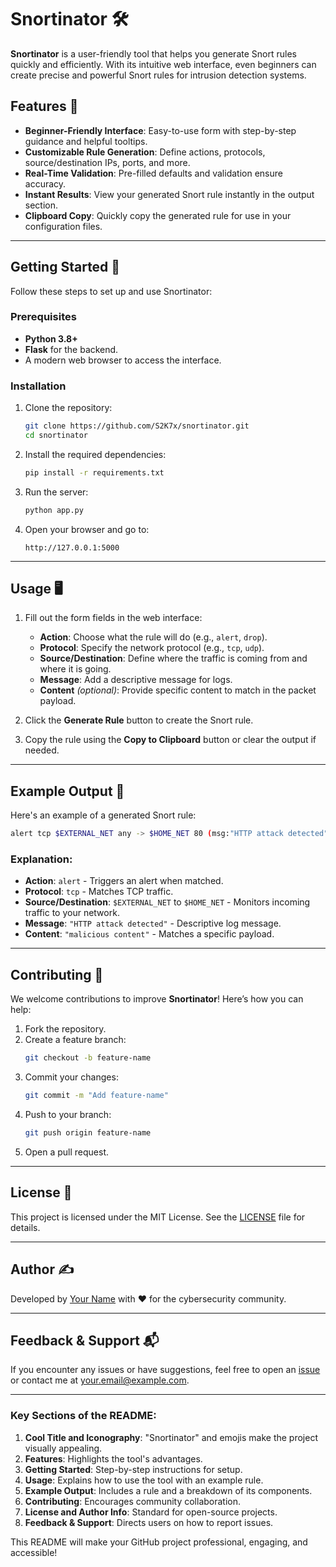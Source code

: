 # Snortinator 🛠️

**Snortinator** is a user-friendly tool that helps you generate Snort rules quickly and efficiently. With its intuitive web interface, even beginners can create precise and powerful Snort rules for intrusion detection systems. 

## Features 🌟

- **Beginner-Friendly Interface**: Easy-to-use form with step-by-step guidance and helpful tooltips.
- **Customizable Rule Generation**: Define actions, protocols, source/destination IPs, ports, and more.
- **Real-Time Validation**: Pre-filled defaults and validation ensure accuracy.
- **Instant Results**: View your generated Snort rule instantly in the output section.
- **Clipboard Copy**: Quickly copy the generated rule for use in your configuration files.

---

## Getting Started 🚀

Follow these steps to set up and use Snortinator:

### Prerequisites

- **Python 3.8+**
- **Flask** for the backend.
- A modern web browser to access the interface.

### Installation

1. Clone the repository:
   ```bash
   git clone https://github.com/S2K7x/snortinator.git
   cd snortinator
   ```

2. Install the required dependencies:
   ```bash
   pip install -r requirements.txt
   ```

3. Run the server:
   ```bash
   python app.py
   ```

4. Open your browser and go to:
   ```
   http://127.0.0.1:5000
   ```

---

## Usage 🖥️

1. Fill out the form fields in the web interface:
   - **Action**: Choose what the rule will do (e.g., `alert`, `drop`).
   - **Protocol**: Specify the network protocol (e.g., `tcp`, `udp`).
   - **Source/Destination**: Define where the traffic is coming from and where it is going.
   - **Message**: Add a descriptive message for logs.
   - **Content** *(optional)*: Provide specific content to match in the packet payload.

2. Click the **Generate Rule** button to create the Snort rule.

3. Copy the rule using the **Copy to Clipboard** button or clear the output if needed.

---

## Example Output 📄

Here's an example of a generated Snort rule:

```bash
alert tcp $EXTERNAL_NET any -> $HOME_NET 80 (msg:"HTTP attack detected"; content:"malicious content"; sid:1000001;)
```

### Explanation:
- **Action**: `alert` - Triggers an alert when matched.
- **Protocol**: `tcp` - Matches TCP traffic.
- **Source/Destination**: `$EXTERNAL_NET` to `$HOME_NET` - Monitors incoming traffic to your network.
- **Message**: `"HTTP attack detected"` - Descriptive log message.
- **Content**: `"malicious content"` - Matches a specific payload.

---

## Contributing 🤝

We welcome contributions to improve **Snortinator**! Here’s how you can help:

1. Fork the repository.
2. Create a feature branch:
   ```bash
   git checkout -b feature-name
   ```
3. Commit your changes:
   ```bash
   git commit -m "Add feature-name"
   ```
4. Push to your branch:
   ```bash
   git push origin feature-name
   ```
5. Open a pull request.

---

## License 📜

This project is licensed under the MIT License. See the [LICENSE](LICENSE) file for details.

---

## Author ✍️

Developed by [Your Name](https://github.com/S2K7x) with ❤️ for the cybersecurity community.

---

## Feedback & Support 📬

If you encounter any issues or have suggestions, feel free to open an [issue](https://github.com/S2K7x/snortinator/issues) or contact me at your.email@example.com.


---

### Key Sections of the README:
1. **Cool Title and Iconography**: "Snortinator" and emojis make the project visually appealing.
2. **Features**: Highlights the tool's advantages.
3. **Getting Started**: Step-by-step instructions for setup.
4. **Usage**: Explains how to use the tool with an example rule.
5. **Example Output**: Includes a rule and a breakdown of its components.
6. **Contributing**: Encourages community collaboration.
7. **License and Author Info**: Standard for open-source projects.
8. **Feedback & Support**: Directs users on how to report issues.

This README will make your GitHub project professional, engaging, and accessible!
